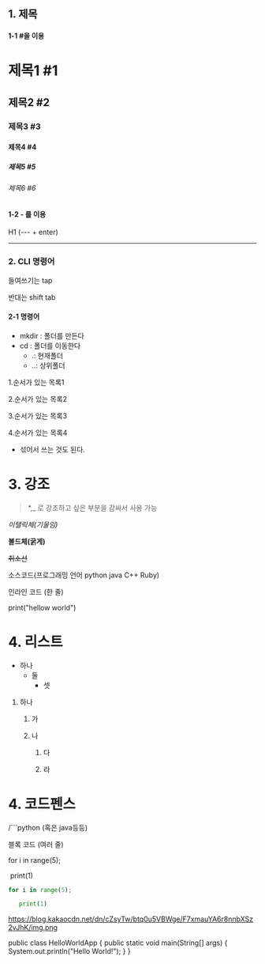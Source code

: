 ## 1. 제목

#### 1-1 \#을 이용

# 제목1 #1

## 제목2 #2

### 제목3 #3

#### 제목4  #4

##### 제목5 #5

###### 제목6 #6

#### 1-2 - 를 이용

H1 (--- + enter) 

-------

### 2. CLI 명령어

들여쓰기는 tap

반대는 shift tab



#### 2-1 명령어

- mkdir : 폴더를 만든다
- cd : 폴더를 이동한다
  - .: 현재폴더
  - ..: 상위폴더

1.순서가 있는 목록1

2.순서가 있는 목록2

3.순서가 있는 목록3

4.순서가 있는 목록4

 - 섞어서 쓰는 것도 된다.

   

# 3. 강조

> *,_ 로 강조하고 싶은 부분을 감싸서 사용 가능

*이탤릭체(기울임)*

**볼드체(굵게)**

~~취소선~~



소스코드(프로그래밍 언어 python java C++ Ruby)

인라인 코드 (한 줄)

print("hellow world")



# 4. 리스트

- 하나
  - 둘
    - 셋

1. 하나

   1. 가

   2. 나

      1. 다

      2. 라

         

# 4. 코드펜스

/```python (혹은 java등등)



블록 코드 (여러 줄)

for i in range(5);

​	print(1)

```python
for i in range(5);

​	print(1)
```

https://blog.kakaocdn.net/dn/cZsyTw/btq0u5VBWge/F7xmauYA6r8nnbXSz2vJhK/img.png

public class HelloWorldApp {
    public static void main(String[] args) {
    System.out.println("Hello World!");
  }
}